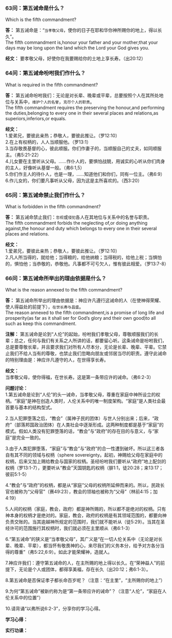 ### 63问：第五诫命是什么？
Which is the fifth commandment?  

**答：** 第五诫命是：“`当孝敬父母`，使你的日子在耶和华你神所赐你的地上，得以长久”。  
The fifth commandment is,honour your father and your mother;that your days may be long upon the land which the Lord your God gives you.

**经文：** 要孝敬父母，好使你在我要赐给你的土地上享长寿。（出20:12）


### 64问：第五诫命吩咐我们作什么？
What is required in the fifth commandment?  

**答：** 第五诫命吩咐我们：无论是对长辈、晚辈或平辈，总要按照个人在其所处地位与关系中，`维护个人的名誉`，`克尽个人的职责`。  
The fifth commandment requires the preserving the honour,and performing the duties,belonging to every one in their several places and relations,as superiors,inferiors,or equals.  

**经文：**  
1.爱弟兄，要彼此亲热；恭敬人，要彼此推让。（罗12:10）  
2.在上有权柄的，人人当顺服他。（罗13:1）  
3.当存敬畏基督的心，彼此顺服。你们作妻子的，当顺服自己的丈夫，如同顺服主。（弗5:21-22）  
4.儿女要在主里听从父母。......作仆人的，要惧怕战兢，用诚实的心听从你们肉身的主人，好像听从基督一般。（弗6:1,5）  
5.你们作主人的待仆人，也是一理，......知道他们和你们，同有一位主。（弗6:9）  
6.作儿女的，你们要凡事听从父母，因为这是主所喜欢的。（西3:20）  


### 65问：第五诫命禁止我们作什么？
What is forbidden in the fifth commandment?  

**答：** 第五诫命禁止我们：`忽视`或`侵犯`各人在其地位与关系中的名誉与职责。  
The fifth commandment forbids the neglecting of,or doing anything against,the honour and duty which belongs to every one in their several places and relations.  

**经文：**  
1.爱弟兄，要彼此亲热；恭敬人，要彼此推让。（罗12:10）  
2.凡人所当得的，就给他；当得粮的，给他纳粮；当得税的，给他上税；当惧怕的，惧怕他；当恭敬的，恭敬他。凡事都不可亏欠人，惟有彼此相爱。（罗13:7-8）  


### 66问：第五诫命所举出的理由依据是什么？
What is the reason annexed to the fifth commandment?  

**答：** 第五诫命所举出的理由依据是：神应许凡遵行这诫命的人（在使神得荣耀、使人得益处的前提下），`在世长寿与昌盛`。  
The reason annexed to the fifth commandment,is a promise of long life and prosperity(as far as it shall ser for God’s glory and their own good)to all such as keep this commandment.  

**注解：** 第五诫命是论到“人伦”的起始，吩咐我们孝敬父母，尊敬顺服我们的长辈；总之，任何与我们有关系之人所讲的话，都要留心听。这条诫命是吩咐我们，总是要尊敬长辈，并且要求我们对所有人尽本分，无论是长辈、晚辈、平辈。它禁止我们不给人当有的尊敬，也禁止我们忽略向朋友或邻居当尽的职责。遵守此诫命的特别理由是：神应许凡遵守的人，在世得享长寿。  

**经文：**  
当孝敬父母，使你得福，在世长寿。这是第一条带应许的诫命。（弗6:2-3）  

**问题讨论：**  
1.第五诫命是论到“人伦”的头一诫命，当孝敬父母，尊重在家庭中神所设立的权柄。“家庭”是神在创造人类时，人伦关系中的唯一制度架构。“家庭”是人类社会最首要与基本的结构型式。  

2.当人犯罪堕落之后，“教会”（属神子民的团体）与世人分别出来；后来，“政府”（部落邦国政治团体）在人类社会中逐渐形成。这两种制度都是基于“家庭”的模式。假如人类没有犯罪堕落的话，“教会”与“政府”的存在目的与意义，与“家庭”是完全一致的。  

3.由于人类犯罪堕落，“家庭”与“教会”与“政府”的合一性遭到破坏。所以这三者各自有其不同的领域与权柄（sphere sovereignty。起初，神赐给父母在家庭中的权柄，后来又加上赐给教会与国家的权柄。圣经吩咐我们要听从“政府”地上配剑的权柄（罗13:1-7），更要听从“教会”天国钥匙的权柄（腓1:1，徒20:28；来13:17；彼前5:1-5）  

4.“教会”与“政府”的权柄，都是从“家庭”父母的权柄所延伸而来的。所以，民政长官也被称为“父母官”（赛49:23），教会的领袖也被称为“父母”（林前4:15；加4:19）  

5.人间的权柄（家庭，教会，政府）都是神所赐的，所以都不是绝对的权柄。只有神本身的权柄才是绝对的。家庭，教会，政府的权柄是有其领域范围的，都要向神负责交账的。当其逾越神所规定的范围时，我们就不能听从（徒5:29）。当其在圣经许可的范围施行其权柄时，我们就必须在主里顺从（弗6:1-3）  

6.“第五诫命”的狭义是“当孝敬父母”，其广义是“在一切人伦关系中（无论是对长辈、晚辈、平辈），都当怀有敬畏神的心，来尽我们的义务本分，给予对方各分当得的尊重”（弗5:22,6:9）。如此才能荣耀神，造就人。  

7.神应许我们：遵守第五诫命的人，在主所赐的地上得以长久。在“荣神益人”的前提下，无论是个人或团体，都得享美福，存在长久（出20:12；弗6:1-3）。  

8.第五诫命是否保证孝子都长命百岁呢？（注意：“在主里”，“主所赐你的地上”）  

9.为何“第五诫命”被新约称为是“第一条带应许的诫命”？（注意“人伦”，“家庭在人伦关系中的位置”）  

10.请背诵“以弗所说6:2-3”，分享你的学习心得。  


**学习心得：**

**实行功课：**


